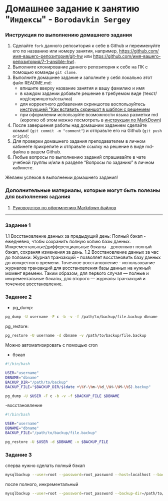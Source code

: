 # Домашнее задание к занятию "`Индексы`" - `Borodavkin Sergey`


### Инструкция по выполнению домашнего задания

   1. Сделайте `fork` данного репозитория к себе в Github и переименуйте его по названию или номеру занятия, например, https://github.com/имя-вашего-репозитория/git-hw или  https://github.com/имя-вашего-репозитория/7-1-ansible-hw).
   2. Выполните клонирование данного репозитория к себе на ПК с помощью команды `git clone`.
   3. Выполните домашнее задание и заполните у себя локально этот файл README.md:
      - впишите вверху название занятия и вашу фамилию и имя
      - в каждом задании добавьте решение в требуемом виде (текст/код/скриншоты/ссылка)
      - для корректного добавления скриншотов воспользуйтесь [инструкцией "Как вставить скриншот в шаблон с решением](https://github.com/netology-code/sys-pattern-homework/blob/main/screen-instruction.md)
      - при оформлении используйте возможности языка разметки md (коротко об этом можно посмотреть в [инструкции  по MarkDown](https://github.com/netology-code/sys-pattern-homework/blob/main/md-instruction.md))
   4. После завершения работы над домашним заданием сделайте коммит (`git commit -m "comment"`) и отправьте его на Github (`git push origin`);
   5. Для проверки домашнего задания преподавателем в личном кабинете прикрепите и отправьте ссылку на решение в виде md-файла в вашем Github.
   6. Любые вопросы по выполнению заданий спрашивайте в чате учебной группы и/или в разделе “Вопросы по заданию” в личном кабинете.
   
Желаем успехов в выполнении домашнего задания!
   
### Дополнительные материалы, которые могут быть полезны для выполнения задания

1. [Руководство по оформлению Markdown файлов](https://gist.github.com/Jekins/2bf2d0638163f1294637#Code)

---

### Задание 1

1.1 Восстановление данных за предыдущий день:
Полный бэкап - ежедневно, чтобы сохранить полную копию базы данных.
Инкрементальные/дифференциальные бэкапы - дополняют полный бэкап, сохраняя изменения за день.
1.2 Восстановление данных за час до поломки:
Журнал транзакций - позволяет восстановить базу данных до конкретного времени.
Точечное восстановление - использование журналов транзакций для восстановления базы данных на нужный момент времени.
Таким образом, для первого случая — полные и инкрементальные бэкапы, для второго — журналы транзакций и точечное восстановление.


### Задание 2
- pg_dump:
```bash 
pg_dump -U username -F c -b -v -f /path/to/backup/file.backup dbname
```
pg_restore:
```bash
pg_restore -U username -d dbname -v /path/to/backup/file.backup
```

Можно автоматизировать с помощью cron

- бэкап

```bash 
#!/bin/bash

USER="username"
DBNAME="dbname"
BACKUP_DIR="/path/to/backup"
BACKUP_FILE="$BACKUP_DIR/$(date +\%Y-\%m-\%d_\%H-\%M-\%S).backup"

pg_dump -U $USER -F c -b -v -f $BACKUP_FILE $DBNAME
```
-восстановление

```bash 
#!/bin/bash

USER="username"
DBNAME="dbname"
BACKUP_FILE="/path/to/backup/file.backup"

pg_restore -U $USER -d $DBNAME -v $BACKUP_FILE
```


### Задание 3
сперва нужно сделать полный бэкап
```bash
mysqlbackup --user=root --password=root_password --host=localhost --backup-dir=/path/to/backup/full --backup-image=full_backup.mbi --compress backup
```
после полного, инкрементальный
```bash
mysqlbackup --user=root --password=root_password --backup-dir=/path/to/incremental_backup --incremental-basedir=/path/to/full_backup backup
```
